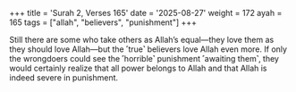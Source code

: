 +++
title = 'Surah 2, Verses 165'
date = '2025-08-27'
weight = 172
ayah = 165
tags = ["allah", "believers", "punishment"]
+++

Still there are some who take others as Allah’s equal—they love them as they should love Allah—but the ˹true˺ believers love Allah even more. If only the wrongdoers could see the ˹horrible˺ punishment ˹awaiting them˺, they would certainly realize that all power belongs to Allah and that Allah is indeed severe in punishment.